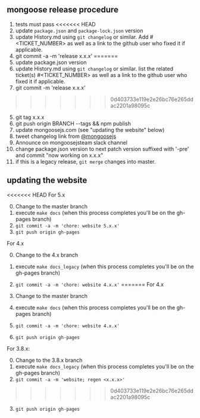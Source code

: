 ## mongoose release procedure

1.  tests must pass
<<<<<<< HEAD
2.  update `package.json` and `package-lock.json` version
3.  update History.md using `git changelog` or similar. Add #<TICKET_NUMBER> as well as a link to the github user who fixed it if applicable.
4.  git commit -a -m 'release x.x.x'
=======
2.  update package.json version
3.  update History.md using `git changelog` or similar. list the related ticket(s) #<TICKET_NUMBER> as well as a link to the github user who fixed it if applicable.
4.  git commit -m 'release x.x.x'
>>>>>>> 0d403733e119e2e26bc76e265ddac2201a98095c
5.  git tag x.x.x
6.  git push origin BRANCH --tags && npm publish
7.  update mongoosejs.com (see "updating the website" below)
8.  tweet changelog link from [@mongoosejs](https://twitter.com/mongoosejs)
9.  Announce on mongoosejsteam slack channel
10. change package.json version to next patch version suffixed with '-pre' and commit "now working on x.x.x"
11. if this is a legacy release, `git merge` changes into master.

## updating the website

<<<<<<< HEAD
For 5.x

0. Change to the master branch
1. execute `make docs` (when this process completes you'll be on the gh-pages branch)
2. `git commit -a -m 'chore: website 5.x.x'`
3. `git push origin gh-pages`

For 4.x

0. Change to the 4.x branch
1. execute `make docs_legacy` (when this process completes you'll be on the gh-pages branch)
2. `git commit -a -m 'chore: website 4.x.x'`
=======
For 4.x

0. Change to the master branch
1. execute `make docs` (when this process completes you'll be on the gh-pages branch)
2. `git commit -a -m 'chore: website 4.x.x'`
3. `git push origin gh-pages`

For 3.8.x:

0. Change to the 3.8.x branch
1. execute `make docs_legacy` (when this process completes you'll be on the gh-pages branch)
2. `git commit -a -m 'website; regen <x.x.x>'`
>>>>>>> 0d403733e119e2e26bc76e265ddac2201a98095c
3. `git push origin gh-pages`
